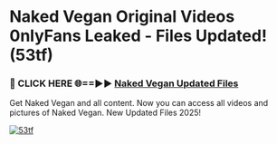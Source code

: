 # Naked Vegan Original Videos 0nlyFans Leaked - Files Updated! (53tf)

<h3>🔴 CLICK HERE 🌐==►► <a href="https://tinyurl.com/up5wt9bj" rel="nofollow">Naked Vegan Updated Files</a></h3>

Get Naked Vegan and all content. Now you can access all videos and pictures of Naked Vegan. New Updated Files 2025!

[![53tf](https://i.imgur.com/ABiUzMV.gif)](https://tinyurl.com/up5wt9bj)
